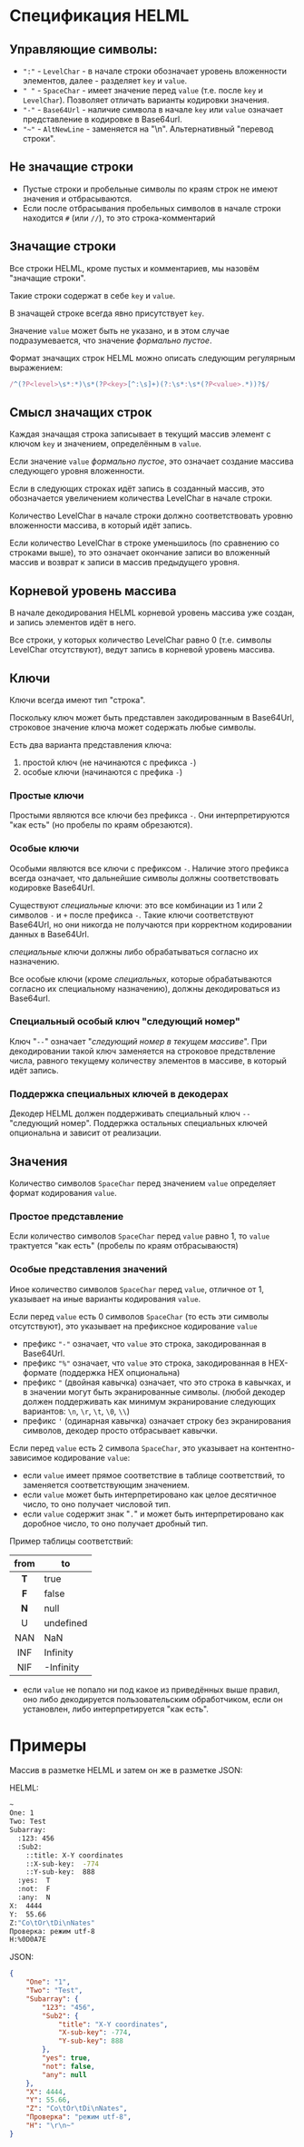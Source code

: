 # Спецификация HELML

## Управляющие символы:

 - `":"` - `LevelChar` - в начале строки обозначает уровень вложенности элементов, далее - разделяет `key` и `value`.
 - `" "` - `SpaceChar` - имеет значение перед `value` (т.е. после `key` и `LevelChar`). Позволяет отличать варианты кодировки значения.
 - `"-"` - `Base64Url` - наличие символа в начале `key` или `value` означает представление в кодировке в Base64url.
 - `"~"` - `AltNewLine` - заменяется на "\n". Альтернативный "перевод строки".

## Не значащие строки

 - Пустые строки и пробельные символы по краям строк не имеют значения и отбрасываются.
 - Если после отбрасывания пробельных символов в начале строки находится `#` (или `//`), то это строка-комментарий

## Значащие строки

Все строки HELML, кроме пустых и комментариев, мы назовём "значащие строки".

Такие строки содержат в себе `key` и `value`.

В значащей строке всегда явно присутствует `key`.

Значение `value` может быть не указано, и в этом случае подразумевается, что значение *формально пустое*.

Формат значащих строк HELML можно описать следующим регулярным выражением:

```javascript
/^(?P<level>\s*:*)\s*(?P<key>[^:\s]+)(?:\s*:\s*(?P<value>.*))?$/
```

## Смысл значащих строк

Каждая значащая строка записывает в текущий массив элемент с ключом `key` и значением, определённым в `value`.

Если значение `value` *формально пустое*, это означает создание массива следующего уровня вложенности.

Если в следующих строках идёт запись в созданный массив, это обозначается увеличением количества LevelChar в начале строки.

Количество LevelChar в начале строки должно соответствовать уровню вложенности массива, в который идёт запись.

Если количество LevelChar в строке уменьшилось (по сравнению со строками выше), то это означает окончание записи во вложенный массив и возврат к записи в массив предыдущего уровня.

## Корневой уровень массива

В начале декодирования HELML корневой уровень массива уже создан, и запись элементов идёт в него.

Все строки, у которых количество LevelChar равно 0 (т.е. символы LevelChar отсутствуют), ведут запись в корневой уровень массива.

## Ключи

Ключи всегда имеют тип "строка".

Поскольку ключ может быть представлен закодированным в Base64Url, строковое значение ключа может содержать любые символы.

Есть два варианта представления ключа:
 1. простой ключ (не начинаются с префикса `-`)
 2. особые ключи (начинаются с префика `-`)

### Простые ключи

Простыми являются все ключи без префикса `-`.
Они интерпретируются "как есть" (но пробелы по краям обрезаются).

### Особые ключи

Особыми являются все ключи с префиксом `-`. Наличие этого префикса всегда означает, что дальнейшие символы должны соответствовать кодировке Base64Url.

Существуют *специальные* ключи: это все комбинации из 1 или 2 символов `-` и `+` после префикса `-`. Такие ключи соответствуют Base64Url, но они никогда не получаются при корректном кодировании данных в Base64Url.

*специальные* ключи должны либо обрабатываться согласно их назначению.

Все особые ключи (кроме *специальных*, которые обрабатываются согласно их специальному назначению), должны декодироваться из Base64url.

### Специальный особый ключ "следующий номер"

Ключ "`--`" означает "*следующий номер в текущем массиве*". При декодировании такой ключ заменяется на строковое предствление числа, равного текущему количеству элементов в массиве, в который идёт запись.
 

### Поддержка специальных ключей в декодерах

Декодер HELML должен поддерживать специальный ключ `--` "следующий номер".
Поддержка остальных специальных ключей опциональна и зависит от реализации.

## Значения

Количество символов `SpaceChar` перед значением `value` определяет формат кодирования `value`.

### Простое представление

Если количество символов `SpaceChar` перед `value` равно 1, то `value` трактуется "как есть" (пробелы по краям отбрасываюстя)

### Особые представления значений

Иное количество символов `SpaceChar` перед `value`, отличное от 1, указывает на иные варианты кодирования `value`.

Если перед `value` есть 0 символов `SpaceChar` (то есть эти символы отсутствуют), это указывает на префиксное кодирование `value`

 - префикс `"-"` означает, что `value` это строка, закодированная в Base64Url.
 - префикс `"%"` означает, что `value` это строка, закодированная в HEX-формате (поддержка HEX опциональна)
 - префикс `"` (двойная кавычка) означает, что это строка в кавычках, и в значении могут быть экранированные символы.
  (любой декодер должен поддерживать как минимум экранирование следующих вариантов:  `\n`, `\r`, `\t`, `\0`, `\\`)
 - префикс `'` (одинарная кавычка) означает строку без экранирования символов, декодер просто отбрасывает кавычки.

Если перед `value` есть 2 символа `SpaceChar`, это указывает на контентно-зависимое кодирование `value`:

 - если `value` имеет прямое соответствие в таблице соответствий, то заменяется соответствующим значением.
 - если `value` может быть интерпретировано как целое десятичное число, то оно получает числовой тип.
 - если `value` содержит знак "`.`"  и может быть интерпретировано как доробное число, то оно получает дробный тип.

Пример таблицы соответствий:

| from | to |
| :---: | --- |
| **T** | true |
| **F** | false |
| **N** | null |
| U | undefined |
| NAN | NaN |
| INF | Infinity |
| NIF | -Infinity |

- если `value` не попало ни под какое из приведённых выше правил, оно либо декодируется пользовательским обработчиком, если он установлен, либо интерпретируется "как есть".

# Примеры

Массив в разметке HELML и затем он же в разметке JSON:

HELML:
```sh
~
One: 1
Two: Test
Subarray:
  :123: 456
  :Sub2:
    ::title: X-Y coordinates
    ::X-sub-key:  -774
    ::Y-sub-key:  888
  :yes:  T
  :not:  F
  :any:  N
X:  4444
Y:  55.66
Z:"Co\tOr\tDi\nNates"
Проверка: режим utf-8
H:%0D0A7E
```
JSON:
```json
{
	"One": "1",
	"Two": "Test",
	"Subarray": {
		"123": "456",
		"Sub2": {
			"title": "X-Y coordinates",
			"X-sub-key": -774,
			"Y-sub-key": 888
		},
		"yes": true,
		"not": false,
		"any": null
	},
	"X": 4444,
	"Y": 55.66,
	"Z": "Co\tOr\tDi\nNates",
	"Проверка": "режим utf-8",
	"H": "\r\n~"
}
```